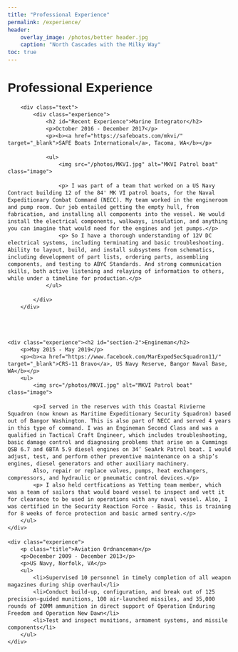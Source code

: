 ```yaml
---
title: "Professional Experience"
permalink: /experience/
header:
    overlay_image: /photos/better header.jpg
    caption: "North Cascades with the Milky Way"
toc: true
---
```


<html>
<head>
    <title>Professional Experience</title>
    <style>
        body {
            font-family: Arial, sans-serif;
            margin: 20px;
        }
        .experience {
            margin-bottom: 20px;
        }
        .title {
            font-weight: bold;
        }
        .image {
            float: right; /* Float the image to the right */
            width: 375px; /* Set the width of the image as desired */
            margin: 10px 0 10px 10px; /* Add margins for spacing */
        }
    </style>
</head>
<body>
    <h1>Professional Experience</h1>

<body>
    <div class="content">
       
        <div class="text">
            <div class="experience">
                <h2 id="Recent Experience">Marine Integrator</h2>
                <p>October 2016 - December 2017</p>
                <p><b><a href="https://safeboats.com/mkvi/" target="_blank">SAFE Boats International</a>, Tacoma, WA</b></p>

                <ul>
                    <img src="/photos/MKVI.jpg" alt="MKVI Patrol boat" class="image">

                    <p> I was part of a team that worked on a US Navy Contract building 12 of the 84' MK VI patrol boats, for the Naval Expeditionary Combat Command (NECC). My team worked in the engineroom and pump room. Our job entailed getting the empty hull, from fabrication, and installing all components into the vessel. We would install the electrical components, walkways, insulation, and anything you can imagine that would need for the engines and jet pumps.</p>
                    <p> So I have a thorough understanding of 12V DC electrical systems, including terminating and basic troubleshooting. Ability to layout, build, and install subsystems from schematics, including development of part lists, ordering parts, assembling components, and testing to ABYC Standards. And strong communication skills, both active listening and relaying of information to others, while under a timeline for production.</p>
                </ul>
                
            </div>
        </div>
   

 

    <div class="experience"><h2 id="section-2">Engineman</h2>
        <p>May 2015 - May 2019</p>
        <p><b><a href="https://www.facebook.com/MarExpedSecSquadron11/" target="_blank">CRS-11 Bravo</a>, US Navy Reserve, Bangor Naval Base, WA</b></p>
        <ul>
            <img src="/photos/MKVI.jpg" alt="MKVI Patrol boat" class="image">
            
            <p>I served in the reserves with this Coastal Rivierne Squadron (now known as Maritime Expeditionary Security Squadron) based out of Bangor Washington. This is also part of NECC and served 4 years in this type of command. I was an Engineman Second Class and was a qualified in Tactical Craft Engineer, which includes troubleshooting, basic damage control and diagnosing problems that arise on a Cummings QSB 6.7 and 6BTA 5.9 diesel engines on 34’ SeaArk Patrol boat. I would adjust, test, and perform other preventive maintenance on a ship’s engines, diesel generators and other auxiliary machinery.
            Also, repair or replace valves, pumps, heat exchangers, compressors, and hydraulic or pneumatic control devices.</p>
            <p> I also held certfications as Vetting team member, which was a team of sailors that would board vessel to inspect and vett it for clearance to be used in operations with any naval vessel. Also, I was certified in the Security Reaction Force - Basic, this is training for 8 weeks of force protection and basic armed sentry.</p>
        </ul>
    </div>

    <div class="experience">
        <p class="title">Aviation Ordnanceman</p>
        <p>December 2009 - December 2013</p>
        <p>US Navy, Norfolk, VA</p>
        <ul>
            <li>Supervised 10 personnel in timely completion of all weapon magazines during ship overhaul</li>
            <li>Conduct build-up, configuration, and break out of 125 precision-guided munitions, 100 air-launched missiles, and 35,000 rounds of 20MM ammunition in direct support of Operation Enduring Freedom and Operation New Dawn</li>
            <li>Test and inspect munitions, armament systems, and missile components</li>
        </ul>
    </div>
</body>
</html>
